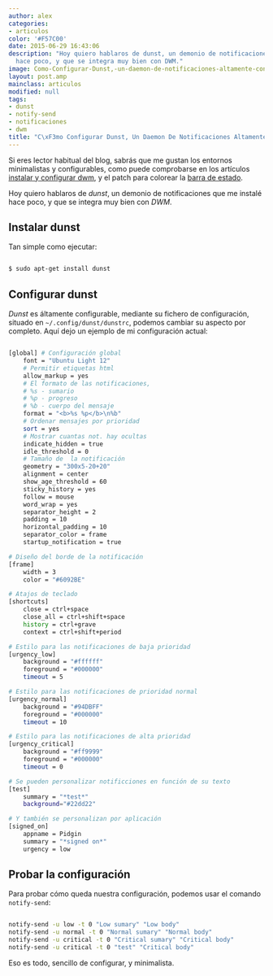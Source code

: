 ```yaml
---
author: alex
categories:
- articulos
color: '#F57C00'
date: 2015-06-29 16:43:06
description: "Hoy quiero hablaros de dunst, un demonio de notificaciones que me instal\xE9
  hace poco, y que se integra muy bien con DWM."
image: Como-Configurar-Dunst,-un-daemon-de-notificaciones-altamente-configurable.png
layout: post.amp
mainclass: articulos
modified: null
tags:
- dunst
- notify-send
- notificaciones
- dwm
title: "C\xF3mo Configurar Dunst, Un Daemon De Notificaciones Altamente Configurable"
---
```


<figure>
<amp-img on="tap:lightbox1" role="button" tabindex="0" layout="responsive" src="/img/Como-Configurar-Dunst,-un-daemon-de-notificaciones-altamente-configurable.png" title="{{ page.title }}" alt="{{ page.title }}" width="329px" height="212px" />
</figure>

Si eres lector habitual del blog, sabrás que me gustan los entornos minimalistas y configurables, como puede comprobarse en los artículos [instalar y configurar dwm](/instalar-y-configurar-dwm-el-gestor-de-ventanas-mas-eficiente/ "Instalar y configurar DWM"), y el patch para colorear la [barra de estado](/statuscolor-dwm-6-1/).

Hoy quiero hablaros de _dunst_, un demonio de notificaciones que me instalé hace poco, y que se integra muy bien con _DWM_.

<!--more-->

## Instalar dunst

Tan simple como ejecutar:

```bash

$ sudo apt-get install dunst

```

## Configurar dunst

_Dunst_ es áltamente configurable, mediante su fichero de configuración, situado en `~/.config/dunst/dunstrc`, podemos cambiar su aspecto por completo. Aquí dejo un ejemplo de mi configuración actual:

```bash

[global] # Configuración global
    font = "Ubuntu Light 12"
    # Permitir etiquetas html
    allow_markup = yes
    # El formato de las notificaciones,
    # %s - sumario
    # %p - progreso
    # %b - cuerpo del mensaje
    format = "<b>%s %p</b>\n%b"
    # Ordenar mensajes por prioridad
    sort = yes
    # Mostrar cuantas not. hay ocultas
    indicate_hidden = true
    idle_threshold = 0
    # Tamaño de  la notificación
    geometry = "300x5-20+20"
    alignment = center
    show_age_threshold = 60
    sticky_history = yes
    follow = mouse
    word_wrap = yes
    separator_height = 2
    padding = 10
    horizontal_padding = 10
    separator_color = frame
    startup_notification = true

# Diseño del borde de la notificación
[frame]
    width = 3
    color = "#6092BE"

# Atajos de teclado
[shortcuts]
    close = ctrl+space
    close_all = ctrl+shift+space
    history = ctrl+grave
    context = ctrl+shift+period

# Estilo para las notificaciones de baja prioridad
[urgency_low]
    background = "#ffffff"
    foreground = "#000000"
    timeout = 5

# Estilo para las notificaciones de prioridad normal
[urgency_normal]
    background = "#94DBFF"
    foreground = "#000000"
    timeout = 10

# Estilo para las notificaciones de alta prioridad
[urgency_critical]
    background = "#ff9999"
    foreground = "#000000"
    timeout = 0

# Se pueden personalizar notificciones en función de su texto
[test]
    summary = "*test*"
    background="#22dd22"

# Y también se personalizan por aplicación
[signed_on]
    appname = Pidgin
    summary = "*signed on*"
    urgency = low

```

## Probar la configuración

Para probar cómo queda nuestra configuración, podemos usar el comando `notify-send`:

```bash

notify-send -u low -t 0 "Low sumary" "Low body"
notify-send -u normal -t 0 "Normal sumary" "Normal body"
notify-send -u critical -t 0 "Critical sumary" "Critical body"
notify-send -u critical -t 0 "test" "Critical body"

```

Eso es todo, sencillo de configurar, y minimalista.